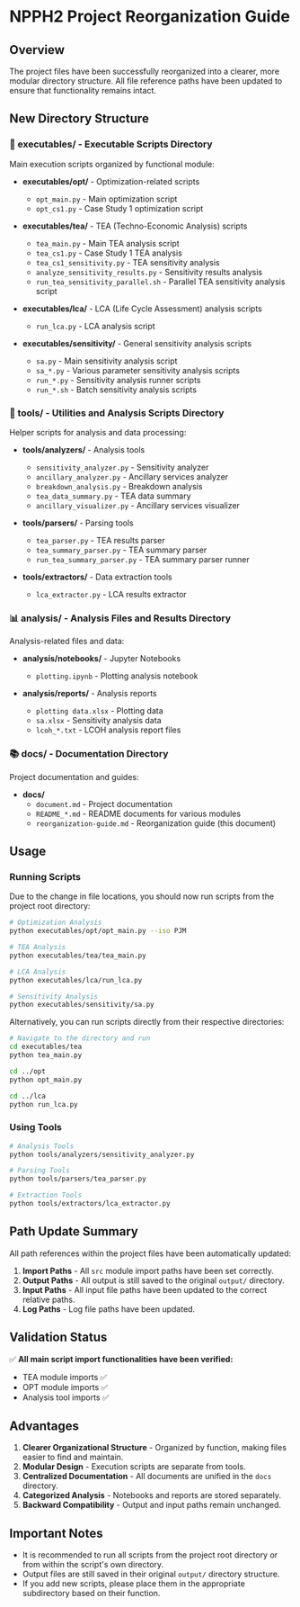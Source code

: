 # NPPH2 Project Reorganization Guide

## Overview

The project files have been successfully reorganized into a clearer, more modular directory structure. All file reference paths have been updated to ensure that functionality remains intact.

## New Directory Structure

### 📁 executables/ - Executable Scripts Directory

Main execution scripts organized by functional module:

- **executables/opt/** - Optimization-related scripts
  - `opt_main.py` - Main optimization script
  - `opt_cs1.py` - Case Study 1 optimization script

- **executables/tea/** - TEA (Techno-Economic Analysis) scripts
  - `tea_main.py` - Main TEA analysis script
  - `tea_cs1.py` - Case Study 1 TEA analysis
  - `tea_cs1_sensitivity.py` - TEA sensitivity analysis
  - `analyze_sensitivity_results.py` - Sensitivity results analysis
  - `run_tea_sensitivity_parallel.sh` - Parallel TEA sensitivity analysis script

- **executables/lca/** - LCA (Life Cycle Assessment) analysis scripts
  - `run_lca.py` - LCA analysis script

- **executables/sensitivity/** - General sensitivity analysis scripts
  - `sa.py` - Main sensitivity analysis script
  - `sa_*.py` - Various parameter sensitivity analysis scripts
  - `run_*.py` - Sensitivity analysis runner scripts
  - `run_*.sh` - Batch sensitivity analysis scripts

### 🔧 tools/ - Utilities and Analysis Scripts Directory

Helper scripts for analysis and data processing:

- **tools/analyzers/** - Analysis tools
  - `sensitivity_analyzer.py` - Sensitivity analyzer
  - `ancillary_analyzer.py` - Ancillary services analyzer
  - `breakdown_analysis.py` - Breakdown analysis
  - `tea_data_summary.py` - TEA data summary
  - `ancillary_visualizer.py` - Ancillary services visualizer

- **tools/parsers/** - Parsing tools
  - `tea_parser.py` - TEA results parser
  - `tea_summary_parser.py` - TEA summary parser
  - `run_tea_summary_parser.py` - TEA summary parser runner

- **tools/extractors/** - Data extraction tools
  - `lca_extractor.py` - LCA results extractor

### 📊 analysis/ - Analysis Files and Results Directory

Analysis-related files and data:

- **analysis/notebooks/** - Jupyter Notebooks
  - `plotting.ipynb` - Plotting analysis notebook

- **analysis/reports/** - Analysis reports
  - `plotting data.xlsx` - Plotting data
  - `sa.xlsx` - Sensitivity analysis data
  - `lcoh_*.txt` - LCOH analysis report files

### 📚 docs/ - Documentation Directory

Project documentation and guides:

- **docs/**
  - `document.md` - Project documentation
  - `README_*.md` - README documents for various modules
  - `reorganization-guide.md` - Reorganization guide (this document)

## Usage

### Running Scripts

Due to the change in file locations, you should now run scripts from the project root directory:

```bash
# Optimization Analysis
python executables/opt/opt_main.py --iso PJM

# TEA Analysis
python executables/tea/tea_main.py

# LCA Analysis
python executables/lca/run_lca.py

# Sensitivity Analysis
python executables/sensitivity/sa.py
```

Alternatively, you can run scripts directly from their respective directories:

```bash
# Navigate to the directory and run
cd executables/tea
python tea_main.py

cd ../opt
python opt_main.py

cd ../lca
python run_lca.py
```

### Using Tools

```bash
# Analysis Tools
python tools/analyzers/sensitivity_analyzer.py

# Parsing Tools
python tools/parsers/tea_parser.py

# Extraction Tools
python tools/extractors/lca_extractor.py
```

## Path Update Summary

All path references within the project files have been automatically updated:

1.  **Import Paths** - All `src` module import paths have been set correctly.
2.  **Output Paths** - All output is still saved to the original `output/` directory.
3.  **Input Paths** - All input file paths have been updated to the correct relative paths.
4.  **Log Paths** - Log file paths have been updated.

## Validation Status

✅ **All main script import functionalities have been verified:**

- TEA module imports ✅
- OPT module imports ✅  
- Analysis tool imports ✅

## Advantages

1.  **Clearer Organizational Structure** - Organized by function, making files easier to find and maintain.
2.  **Modular Design** - Execution scripts are separate from tools.
3.  **Centralized Documentation** - All documents are unified in the `docs` directory.
4.  **Categorized Analysis** - Notebooks and reports are stored separately.
5.  **Backward Compatibility** - Output and input paths remain unchanged.

## Important Notes

- It is recommended to run all scripts from the project root directory or from within the script's own directory.
- Output files are still saved in their original `output/` directory structure.
- If you add new scripts, please place them in the appropriate subdirectory based on their function. 